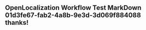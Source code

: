 <properties
ms.topic="hero-topic"
ms.test1="hero-topic"
ms.test2="test"/>

## OpenLocalization Workflow Test MarkDown 01d3fe67-fab2-4a8b-9e3d-3d069f884088 thanks!
